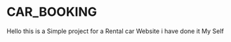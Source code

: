 # CAR_BOOKING

<p>Hello this is a Simple project for a Rental car Website i have done it My Self</p>
